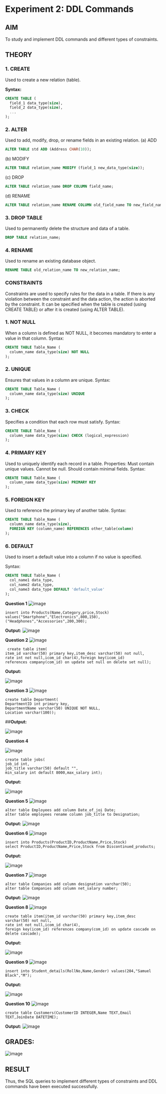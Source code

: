 # Experiment 2: DDL Commands

## AIM
To study and implement DDL commands and different types of constraints.

## THEORY

### 1. CREATE
Used to create a new relation (table).

**Syntax:**
```sql
CREATE TABLE (
  field_1 data_type(size),
  field_2 data_type(size),
  ...
);
```
### 2. ALTER
Used to add, modify, drop, or rename fields in an existing relation.
(a) ADD
```sql
ALTER TABLE std ADD (Address CHAR(10));
```
(b) MODIFY
```sql
ALTER TABLE relation_name MODIFY (field_1 new_data_type(size));
```
(c) DROP
```sql
ALTER TABLE relation_name DROP COLUMN field_name;
```
(d) RENAME
```sql
ALTER TABLE relation_name RENAME COLUMN old_field_name TO new_field_name;
```
### 3. DROP TABLE
Used to permanently delete the structure and data of a table.
```sql
DROP TABLE relation_name;
```
### 4. RENAME
Used to rename an existing database object.
```sql
RENAME TABLE old_relation_name TO new_relation_name;
```
### CONSTRAINTS
Constraints are used to specify rules for the data in a table. If there is any violation between the constraint and the data action, the action is aborted by the constraint. It can be specified when the table is created (using CREATE TABLE) or after it is created (using ALTER TABLE).
### 1. NOT NULL
When a column is defined as NOT NULL, it becomes mandatory to enter a value in that column.
Syntax:
```sql
CREATE TABLE Table_Name (
  column_name data_type(size) NOT NULL
);
```
### 2. UNIQUE
Ensures that values in a column are unique.
Syntax:
```sql
CREATE TABLE Table_Name (
  column_name data_type(size) UNIQUE
);
```
### 3. CHECK
Specifies a condition that each row must satisfy.
Syntax:
```sql
CREATE TABLE Table_Name (
  column_name data_type(size) CHECK (logical_expression)
);
```
### 4. PRIMARY KEY
Used to uniquely identify each record in a table.
Properties:
Must contain unique values.
Cannot be null.
Should contain minimal fields.
Syntax:
```sql
CREATE TABLE Table_Name (
  column_name data_type(size) PRIMARY KEY
);
```
### 5. FOREIGN KEY
Used to reference the primary key of another table.
Syntax:
```sql
CREATE TABLE Table_Name (
  column_name data_type(size),
  FOREIGN KEY (column_name) REFERENCES other_table(column)
);
```
### 6. DEFAULT
Used to insert a default value into a column if no value is specified.

Syntax:
```sql
CREATE TABLE Table_Name (
  col_name1 data_type,
  col_name2 data_type,
  col_name3 data_type DEFAULT 'default_value'
);
```

**Question 1**
![image](https://github.com/user-attachments/assets/8f856dc6-1930-4c78-9525-717a4849cd1f)
~~~
insert into Products(Name,Category,price,Stock)
values("Smartphone","Electronics",800,150),
("Headphones","Accessories",200,300);
~~~
**Output:**
![image](https://github.com/user-attachments/assets/c4c32ba0-168c-4e75-a1fc-1c4cdd529e22)



**Question 2**
![image](https://github.com/user-attachments/assets/7a9e4a9a-8ffc-42be-b7dd-f9652d832b73)
~~~
 create table item(
item_id varchar(50) primary key,item_desc varchar(50) not null,
rate int not null,icom_id char(4),foreign key(icom_id)
references company(com_id) on update set null on delete set null);
~~~
**Output:**

![image](https://github.com/user-attachments/assets/84d50d92-1c32-4f54-9e16-90c924a38fe3)


**Question 3**
![image](https://github.com/user-attachments/assets/63cb18ac-0b6c-47a2-a8a2-1daaf5739ff3)
~~~
create table Department(
DepartmentID int primary key,
DepartmentName varchar(50) UNIQUE NOT NULL,
Location varchar(100));

~~~
##**Output:**

![image](https://github.com/user-attachments/assets/b8d10189-4c5f-4d15-9fa7-d3076e668745)


**Question 4**

![image](https://github.com/user-attachments/assets/37eb9cc1-ee63-4752-8d59-e5384d1d2c5b)

```
create table jobs(
job_id int,
job_title varchar(50) default "",
min_salary int default 8000,max_salary int);
```

**Output:**

![image](https://github.com/user-attachments/assets/54607c4f-8c8d-4ac5-b35c-f698d25ed6a6)


**Question 5**
![image](https://github.com/user-attachments/assets/7d4fd6ee-28a0-4552-b247-c417a046ee40)

```
alter table Employees add column Date_of_joi Date;
alter table employees rename column job_title to Designation;
```

**Output:**
![image](https://github.com/user-attachments/assets/4a4eb8c3-6f09-430f-a241-4a0e9ef5748f)

**Question 6**
![image](https://github.com/user-attachments/assets/13cf65dd-7137-4eb1-bf20-7c7f9c1a6027)

```
insert into Products(ProductID,ProductName,Price,Stock)
select ProductID,ProductName,Price,Stock from Discontinued_products;

```

**Output:**

![image](https://github.com/user-attachments/assets/0f4ac5db-f7b2-46c4-bff7-4b5634fb54c6)


**Question 7**
![image](https://github.com/user-attachments/assets/25d9b1fb-5d5e-4e96-9fb3-41c03f345cc6)


```
alter table Companies add column designation varchar(50);
alter table Companies add column net_salary number;
```

**Output:**
![image](https://github.com/user-attachments/assets/0a2a7e66-088e-458a-b391-27f549a69852)


**Question 8**
![image](https://github.com/user-attachments/assets/e5048823-673d-4768-87ba-c33f0424c07b)


```
create table item(item_id varchar(50) primary key,item_desc varchar(50) not null,
rate int not null,icom_id char(4),
foreign key(icom_id) references company(com_id) on update cascade on delete cascade);
```

**Output:**

![image](https://github.com/user-attachments/assets/2cf69ccf-569f-481b-b92e-b48d83886381)


**Question 9**
![image](https://github.com/user-attachments/assets/2c69a3d3-0804-4d80-9246-2a12f7b8a25a)


```
insert into Student_details(RollNo,Name,Gender) values(204,"Samuel Black","M");
```

**Output:**

![image](https://github.com/user-attachments/assets/4c0e160d-3f9f-4fd0-b763-f9478b41e068)


**Question 10**
![image](https://github.com/user-attachments/assets/44640c44-1b3c-4bd2-bb2b-db50c0bbd98b)

```
create table Customers(CustomerID INTEGER,Name TEXT,Email TEXT,JoinDate DATETIME);
```

**Output:**
![image](https://github.com/user-attachments/assets/f4216879-d170-4c3a-ac7b-00a738d69e5d)

## GRADES:
![image](https://github.com/user-attachments/assets/05c76d13-8b21-42f4-bdd7-39fc4923e9bf)


## RESULT
Thus, the SQL queries to implement different types of constraints and DDL commands have been executed successfully.
